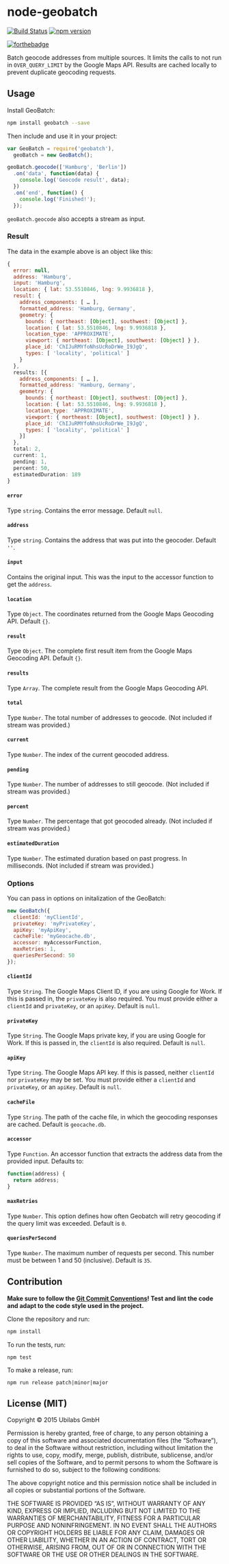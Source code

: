 # node-geobatch

[![Build Status](https://travis-ci.org/ubilabs/node-geobatch.svg?branch=master)](https://travis-ci.org/ubilabs/node-geobatch) [![npm version](https://badge.fury.io/js/geobatch.svg)](http://badge.fury.io/js/geobatch)

[![forthebadge](http://forthebadge.com/images/badges/uses-badges.svg)](http://forthebadge.com)

Batch geocode addresses from multiple sources. It limits the calls to not run in `OVER_QUERY_LIMIT` by the Google Maps API. Results are cached locally to prevent duplicate geocoding requests.

## Usage

Install GeoBatch:

```sh
npm install geobatch --save
```

Then include and use it in your project:

```js
var GeoBatch = require('geobatch'),
  geoBatch = new GeoBatch();

geoBatch.geocode(['Hamburg', 'Berlin'])
  .on('data', function(data) {
    console.log('Geocode result', data);
  })
  .on('end', function() {
    console.log('Finished!');
  });
```

`geoBatch.geocode` also accepts a stream as input.

### Result

The data in the example above is an object like this:

```js
{
  error: null,
  address: 'Hamburg',
  input: 'Hamburg',
  location: { lat: 53.5510846, lng: 9.9936818 },
  result: {
    address_components: [ … ],
    formatted_address: 'Hamburg, Germany',
    geometry: {
      bounds: { northeast: [Object], southwest: [Object] },
      location: { lat: 53.5510846, lng: 9.9936818 },
      location_type: 'APPROXIMATE',
      viewport: { northeast: [Object], southwest: [Object] } },
      place_id: 'ChIJuRMYfoNhsUcRoDrWe_I9JgQ',
      types: [ 'locality', 'political' ]
    }
  },
  results: [{
    address_components: [ … ],
    formatted_address: 'Hamburg, Germany',
    geometry: {
      bounds: { northeast: [Object], southwest: [Object] },
      location: { lat: 53.5510846, lng: 9.9936818 },
      location_type: 'APPROXIMATE',
      viewport: { northeast: [Object], southwest: [Object] } },
      place_id: 'ChIJuRMYfoNhsUcRoDrWe_I9JgQ',
      types: [ 'locality', 'political' ]
    }]
  },
  total: 2,
  current: 1,
  pending: 1,
  percent: 50,
  estimatedDuration: 189
}
```

#### `error`

Type `string`. Contains the error message. Default `null`.

#### `address`

Type `string`. Contains the address that was put into the geocoder. Default `''`.

#### `input`

Contains the original input. This was the input to the accessor function to get the `address`.

#### `location`

Type `Object`. The coordinates returned from the Google Maps Geocoding API. Default `{}`.

#### `result`

Type `Object`. The complete first result item from the Google Maps Geocoding API. Default `{}`.

#### `results`

Type `Array`. The complete result from the Google Maps Geocoding API.

#### `total`

Type `Number`. The total number of addresses to geocode. (Not included if stream was provided.)

#### `current`

Type `Number`. The index of the current geocoded address.

#### `pending`

Type `Number`. The number of addresses to still geocode. (Not included if stream was provided.)

#### `percent`

Type `Number`. The percentage that got geocoded already. (Not included if stream was provided.)

#### `estimatedDuration`

Type `Number`. The estimated duration based on past progress. In milliseconds. (Not included if stream was provided.)

### Options

You can pass in options on initalization of the GeoBatch:

```js
new GeoBatch({
  clientId: 'myClientId',
  privateKey: 'myPrivateKey',
  apiKey: 'myApiKey',
  cacheFile: 'myGeocache.db',
  accessor: myAccessorFunction,
  maxRetries: 1,
  queriesPerSecond: 50
});
```

#### `clientId`

Type `String`. The Google Maps Client ID, if you are using Google for Work. If this is passed in, the `privateKey` is also required.
You must provide either a `clientId` and `privateKey`, or an `apiKey`. Default is `null`.

#### `privateKey`

Type `String`. The Google Maps private key, if you are using Google for Work. If this is passed in, the `clientId` is also required. Default is `null`.

#### `apiKey`

Type `String`. The Google Maps API key. If this is passed, neither `clientId` nor `privateKey` may be set.
You must provide either a `clientId` and `privateKey`, or an `apiKey`.
Default is `null`.

#### `cacheFile`

Type `String`. The path of the cache file, in which the geocoding responses are cached. Default is `geocache.db`.

#### `accessor`

Type `Function`. An accessor function that extracts the address data from the provided input. Defaults to:
```js
function(address) {
  return address;
}
```

#### `maxRetries`

Type `Number`. This option defines how often Geobatch will retry geocoding if the query limit was exceeded.
Default is `0`.

#### `queriesPerSecond`

Type `Number`. The maximum number of requests per second. This number must be between 1 and 50 (inclusive).
Default is `35`.

## Contribution

**Make sure to follow the [Git Commit Conventions](https://github.com/ubilabs/node-geobatch/blob/master/CONVENTIONS.md)! Test and lint the code and adapt to the code style used in the project.**

Clone the repository and run:

```sh
npm install
```

To run the tests, run:

```
npm test
```

To make a release, run:

```
npm run release patch|minor|major
```

## License (MIT)

Copyright © 2015 Ubilabs GmbH

Permission is hereby granted, free of charge, to any person obtaining a copy of this software and associated documentation files (the “Software”), to deal in the Software without restriction, including without limitation the rights to use, copy, modify, merge, publish, distribute, sublicense, and/or sell copies of the Software, and to permit persons to whom the Software is furnished to do so, subject to the following conditions:

The above copyright notice and this permission notice shall be included in all copies or substantial portions of the Software.

THE SOFTWARE IS PROVIDED “AS IS”, WITHOUT WARRANTY OF ANY KIND, EXPRESS OR IMPLIED, INCLUDING BUT NOT LIMITED TO THE WARRANTIES OF MERCHANTABILITY, FITNESS FOR A PARTICULAR PURPOSE AND NONINFRINGEMENT. IN NO EVENT SHALL THE AUTHORS OR COPYRIGHT HOLDERS BE LIABLE FOR ANY CLAIM, DAMAGES OR OTHER LIABILITY, WHETHER IN AN ACTION OF CONTRACT, TORT OR OTHERWISE, ARISING FROM, OUT OF OR IN CONNECTION WITH THE SOFTWARE OR THE USE OR OTHER DEALINGS IN THE SOFTWARE.
